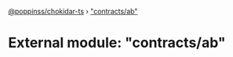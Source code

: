 [@poppinss/chokidar-ts](../README.md) › ["contracts/ab"](_contracts_ab_.md)

# External module: "contracts/ab"


